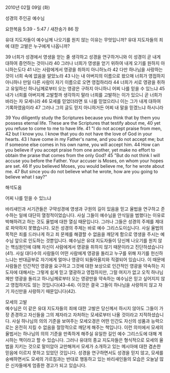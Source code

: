 2010년 02월 09일 (화)

성경의 주인공 예수님



요한복음 5:39 - 5:47 / 새찬송가 86 장


유대 지도자들이 예수님께 나오기를 원치 않는 이유는 무엇입니까? 
유대 지도자들의 죄에 대한 고발은 누구에게 나옵니까?  

39 너희가 성경에서 영생을 얻는 줄 생각하고 성경을 연구하거니와 이 성경이 곧 내게 대하여 증언하는 것이니라  40 그러나 너희가 영생을 얻기 위하여 내게 오기를 원하지 아니하는도다  41 나는 사람에게서 영광을 취하지 아니하노라  42 다만 하나님을 사랑하는 것이 너희 속에 없음을 알았노라  43 나는 내 아버지의 이름으로 왔으매 너희가 영접하지 아니하나 만일 다른 사람이 자기 이름으로 오면 영접하리라  44 너희가 서로 영광을 취하고 유일하신 하나님께로부터 오는 영광은 구하지 아니하니 어찌 나를 믿을 수 있느냐  45 내가 너희를 아버지께 고발할까 생각하지 말라 너희를 고발하는 이가 있으니 곧 너희가 바라는 자 모세니라 46 모세를 믿었더라면 또 나를 믿었으리니 이는 그가 내게 대하여 기록하였음이라  47 그러나 그의 글도 믿지 아니하거든 어찌 내 말을 믿겠느냐 하시니라   

39 You diligently study the Scriptures because you think that by them you possess eternal life. These are the Scriptures that testify about me, 40 yet you refuse to come to me to have life. 41 "I do not accept praise from men, 42 but I know you. I know that you do not have the love of God in your hearts. 43 I have come in my Father's name, and you do not accept me; but if someone else comes in his own name, you will accept him. 44 How can you believe if you accept praise from one another, yet make no effort to obtain the praise that comes from the only God? 45 "But do not think I will accuse you before the Father. Your accuser is Moses, on whom your hopes are set. 46 If you believed Moses, you would believe me, for he wrote about me. 47 But since you do not believe what he wrote, how are you going to believe what I say?"

해석도움





어찌 나를 믿을 수 있느냐  

바리새인과 서기관들은 구약성경에 영생과 구원의 길이 있음을 믿고 율법을 연구하고 준수하는 일에 대단히 열정적이었습니다. 사실 그들이 예수님을 안식일을 범했다는 이유로 박해하려고 하는 것도 율법에 대한 열심 때문입니다. 그러나 그들은 성경의 주제를 제대로 파악하지 못했습니다. 모든 성경의 주제는 바로 예수 그리스도이십니다. 사실 율법의 목적은 죄를 드러나게 하고 죄 문제를 해결할 수 없음을 깨닫게 함으로 영생을 주시는 예수님 앞으로 인도하는 것뿐입니다. 예수님은 유대 지도자들이 당신께 나오기를 원치 않는 핵심원인에 대해 자신이 사람에게서 영광을 취하지 않기 때문이라고 진단하셨습니다(41). 사실 대다수의 사람들이 어떤 사람에게 영광을 돌리고 누구를 위해 자기를 헌신하느냐는 반대급부로 자기에게 얼마나 영광이 되돌아올지와 직결되어 있습니다. 이 때문에 사람들은 인간적인 영광을 요구하고 그것에 대한 보상으로 인간적인 영광을 약속하는 지도자에 대해서는 그렇게 쉽게 믿고 열광하고 영접하지만, 그럴 여지가 없고 오직 하나님께만 영광을 돌리고 하나님께로부터 오는 영광만을 약속하는 예수님은 믿고 싶어지지 않고 영접하지도 않는 것입니다(43-44). 이것은 결국 그들이 하나님을 사랑하지 않고 자기 자신만을 사랑하기 때문입니다(42).   

모세의 고발  
예수님은 이 같은 유대 지도자들의 죄에 대한 고발은 당신께서 하시지 않아도 그들이 가장 존경하고 자신들을 그의 제자라고 자처하는 모세로부터 나올 것이라고 지적하셨습니다. 사실 하나님의 의의 기준을 보여주는 모세오경은 어떤 인간도 자신의 성품과 능력으로는 온전히 지킬 수 없음을 절망적으로 깨닫게 해주는 책입니다. 이런 의미에서 모세의 율법서는 하나님의 의의 기준을 만족하게 해주실 유일한 길인 예수 그리스도에 대해 계시하는 책이라고 할 수 있습니다. 그러나 유대의 종교 지도자들은 형식적으로 모세의 율법을 지키는 것으로 말미암아 교만해져서 모세가 소개하고 있는 메시아에 대한 겸손한 믿음에 이르지 못하고 있었던 것입니다. 성경을 연구하면서도 성경을 믿지 않고, 모세를 숭배하면서도 모세의 가르침과는 반대로 행동하고 있는 바리새인들의 모습은 오늘날 많은 신자들에게 엄중한 경고가 되고 있습니다.